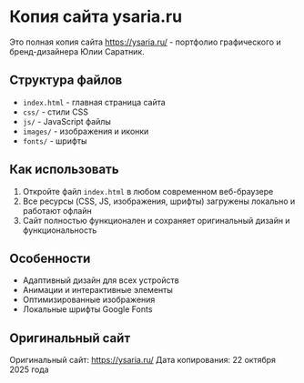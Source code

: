 # Копия сайта ysaria.ru

Это полная копия сайта https://ysaria.ru/ - портфолио графического и бренд-дизайнера Юлии Саратник.

## Структура файлов

- `index.html` - главная страница сайта
- `css/` - стили CSS
- `js/` - JavaScript файлы
- `images/` - изображения и иконки
- `fonts/` - шрифты

## Как использовать

1. Откройте файл `index.html` в любом современном веб-браузере
2. Все ресурсы (CSS, JS, изображения, шрифты) загружены локально и работают офлайн
3. Сайт полностью функционален и сохраняет оригинальный дизайн и функциональность

## Особенности

- Адаптивный дизайн для всех устройств
- Анимации и интерактивные элементы
- Оптимизированные изображения
- Локальные шрифты Google Fonts

## Оригинальный сайт

Оригинальный сайт: https://ysaria.ru/
Дата копирования: 22 октября 2025 года
